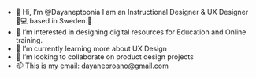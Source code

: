 - 👋 Hi, I’m @Dayaneptoonia I am an Instructional Designer & UX Designer 🔎💻 based in Sweden.📍
- 👀 I’m interested in designing digital resources for Education and Online training.
- 🌱 I’m currently learning more about UX Design 
- 💞️ I’m looking to collaborate on product design projects
- 📫 This is my email: dayaneproano@gmail.com

<!---
Dayaneptoonia/Dayaneptoonia is a ✨ special ✨ repository because its `README.md` (this file) appears on your GitHub profile.
You can click the Preview link to take a look at your changes.
--->
